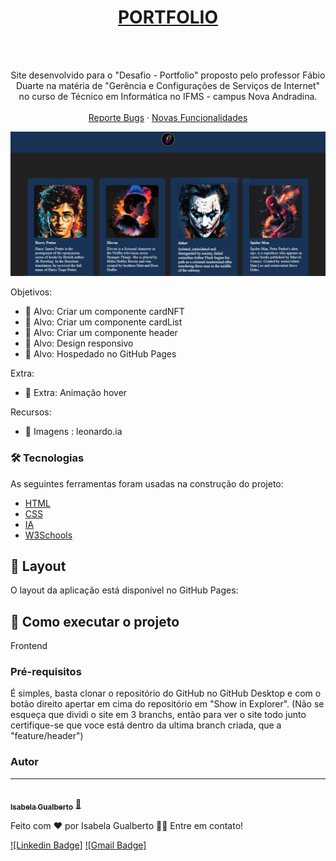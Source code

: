 <div align="center">
  <a href="https://github.com/belabelaisabela/portfolio.git">
    <h1>PORTFOLIO</h1>
  </a>
  <br />
  <br />
  
  <p align="center">
   Site desenvolvido para o "Desafio - Portfolio" proposto pelo professor Fábio Duarte na matéria de "Gerência e Configurações de Serviços de Internet" no curso de Técnico em Informática no IFMS - campus Nova Andradina.
    <br />
    <br />
    <a href="https://github.com/belabelaisabela/portfolio/issues">Reporte Bugs</a>
    ·
    <a href="https://github.com/belabelaisabela/portfolio/issues">Novas Funcionalidades</a>
  </p>
 
</div>

  <img src="images/tudoo.PNG" alt="screenshot site" >


Objetivos:

* 🎯 Alvo: Criar um componente cardNFT
* 🎯 Alvo: Criar um componente cardList
* 🎯 Alvo: Criar um componente header
* 🎯 Alvo: Design responsivo
* 🎯 Alvo: Hospedado no GitHub Pages

Extra:

* 🌟 Extra: Animação hover

Recursos:

* 📃 Imagens : leonardo.ia

### 🛠 Tecnologias

As seguintes ferramentas foram usadas na construção do projeto:

* [HTML](#)      
* [CSS](#)      
* [IA](https://leonardo.ai/)
* [W3Schools](https://www.w3schools.com/)

## 🎨 Layout

O layout da aplicação está disponível no GitHub Pages:

<a href="https://belabelaisabela.github.io/portfolio/">
</a>

## 🚀 Como executar o projeto

Frontend

### Pré-requisitos

É simples, basta clonar o repositório do GitHub no GitHub Desktop e com o botão direito apertar em cima do repositório em "Show in Explorer". (Não se esqueça que dividi o site em 3 branchs, então para ver o site todo junto certifique-se que voce está dentro da ultima branch criada, que a "feature/header")

### Autor
---

<a href="https://www.linkedin.com/in/isabela-gualberto-7b640b286/">
 <br />
 <sub><b>Isabela Gualberto</b></sub></a> <a href="https://www.linkedin.com/in/isabela-gualberto-7b640b286/" title="Rocketseat">🚀</a>


Feito com ❤️ por Isabela Gualberto 👋🏽 Entre em contato!

[![Linkedin Badge]](https://www.linkedin.com/in/isabela-gualberto-7b640b286/) 
[![Gmail Badge]](isabelagualberto7@gmail.com)
